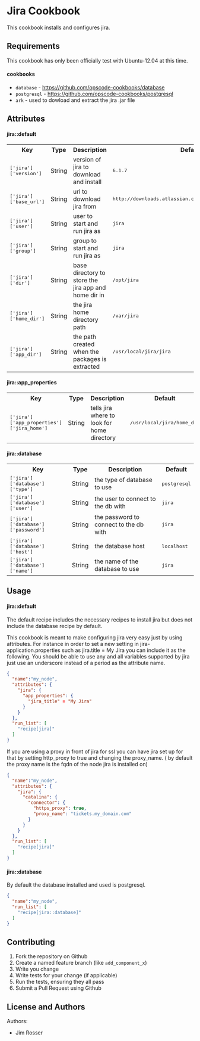 Jira Cookbook
=============
This cookbook installs and configures jira.  

Requirements
------------
This cookbook has only been officially test with Ubuntu-12.04 at this time.

#### cookbooks 
- `database` - https://github.com/opscode-cookbooks/database
- `postgresql` - https://github.com/opscode-cookbooks/postgresql
- `ark` - used to dowload and extract the jira .jar file

Attributes
----------

#### jira::default
<table>
  <tr>
    <th>Key</th>
    <th>Type</th>
    <th>Description</th>
    <th>Default</th>
  </tr>
  <tr>
    <td><tt>['jira']['version']</tt></td>
    <td>String</td>
    <td>version of jira to download and install</td>
    <td><tt>6.1.7</tt></td>
  </tr>
  <tr>
    <td><tt>['jira']['base_url']</tt></td>
    <td>String</td>
    <td>url to download jira from</td>
    <td><tt>http://downloads.atlassian.com/software/jira/downloads</tt></td>
  </tr>
  <tr>
    <td><tt>['jira']['user']</tt></td>
    <td>String</td>
    <td>user to start and run jira as</td>
    <td><tt>jira</tt></td>
  </tr>
  <tr>
    <td><tt>['jira']['group']</tt></td>
    <td>String</td>
    <td>group to start and run jira as</td>
    <td><tt>jira</tt></td>
  </tr>
  <tr>
    <td><tt>['jira']['dir']</tt></td>
    <td>String</td>
    <td>base directory to store the jira app and home dir in</td>
    <td><tt>/opt/jira</tt></td>
  </tr>
  <tr>
    <td><tt>['jira']['home_dir']</tt></td>
    <td>String</td>
    <td>the jira home directory path</td>
    <td><tt>/var/jira</tt></td>
  </tr>
  <tr>
    <td><tt>['jira']['app_dir']</tt></td>
    <td>String</td>
    <td>the path created when the packages is extracted</td>
    <td><tt>/usr/local/jira/jira</tt></td>
  </tr>
</table>

#### jira::app_properties
<table>
  <tr>
    <th>Key</th>
    <th>Type</th>
    <th>Description</th>
    <th>Default</th>
  </tr>
  <tr>
    <td><tt>['jira']['app_properties']['jira_home']</tt></td>
    <td>String</td>
    <td>tells jira where to look for home directory</td>
    <td><tt>/usr/local/jira/home_dir</tt></td>
  </tr>
</table>

#### jira::database
<table>
  <tr>
    <th>Key</th>
    <th>Type</th>
    <th>Description</th>
    <th>Default</th>
  </tr>
  <tr>
    <td><tt>['jira']['database']['type']</tt></td>
    <td>String</td>
    <td>the type of database to use</td>
    <td><tt>postgresql</tt></td>
  </tr>
  <tr>
    <td><tt>['jira']['database']['user']</tt></td>
    <td>String</td>
    <td>the user to connect to the db with</td>
    <td><tt>jira</tt></td>
  </tr>
  <tr>
    <td><tt>['jira']['database']['password']</tt></td>
    <td>String</td>
    <td>the password to connect to the db with</td>
    <td><tt>jira</tt></td>
  </tr>
  <tr>
    <td><tt>['jira']['database']['host']</tt></td>
    <td>String</td>
    <td>the database host</td>
    <td><tt>localhost</tt></td>
  </tr>
  <tr>
    <td><tt>['jira']['database']['name']</tt></td>
    <td>String</td>
    <td>the name of the database to use</td>
    <td><tt>jira</tt></td>
  </tr>
</table>

Usage
-----
#### jira::default

The default recipe includes the necessary recipes to install jira but does not include the database recipe by default.

This cookbook is meant to make configuring jira very easy just by using attributes.  For instance in order to set a new setting in jira-application.properties such as jira.title = My Jira you can include it as the following.  You should be able to use any and all variables supported by jira just use an underscore instead of a period as the attribute name.

```json
{
  "name":"my_node",
  "attributes": {
    "jira": {
      "app_properties": {
        "jira_title" = "My Jira"
      }
    }
  },
  "run_list": [
    "recipe[jira]"
  ]
}
```

If you are using a proxy in front of jira for ssl you can have jira set up for that by setting http_proxy to true and changing the proxy_name. ( by default the proxy name is the fqdn of the node jira is installed on)

```json
{
  "name":"my_node",
  "attributes": {
    "jira": {
      "catalina": {
        "connector": {
          "https_proxy": true,
          "proxy_name": "tickets.my_domain.com"
        }
      }
    }
  },
  "run_list": [
    "recipe[jira]"
  ]
}
```

#### jira::database

By default the database installed and used is postgresql.

```json
{
  "name":"my_node",
  "run_list": [
    "recipe[jira::database]"
  ]
}
```

Contributing
------------
1. Fork the repository on Github
2. Create a named feature branch (like `add_component_x`)
3. Write you change
4. Write tests for your change (if applicable)
5. Run the tests, ensuring they all pass
6. Submit a Pull Request using Github

License and Authors
-------------------
Authors: 

* Jim Rosser
